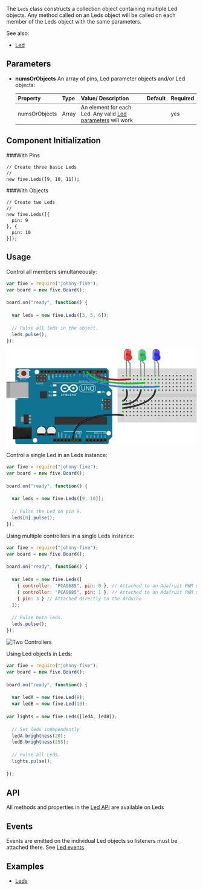 The `Leds` class constructs a collection object containing multiple Led objects. Any method called on an Leds object will be called on each member of the Leds object with the same parameters.

See also: 

- [Led](https://github.com/rwaldron/johnny-five/wiki/led)


## Parameters

- **numsOrObjects** An array of pins, Led parameter objects and/or Led objects:
  <span class="abbreviate-table">
  
  | Property | Type           | Value/ Description                     | Default | Required |
  |----------|----------------|-----------------------|---------------------------------|----------|
  | numsOrObjects       | Array | An element for each Led. Any valid [Led parameters](https://github.com/rwaldron/johnny-five/wiki/led#parameters) will work  |  | yes       |
  </span>

## Component Initialization

###With Pins
````
// Create three basic Leds
//
new five.Leds([9, 10, 11]);
````

###With Objects
````
// Create two Leds
//
new five.Leds([{
  pin: 9
}, {
  pin: 10
}]);
````


## Usage

Control all members simultaneously:
```js
var five = require("johnny-five");
var board = new five.Board();

board.on("ready", function() {

  var leds = new five.Leds([3, 5, 6]);

  // Pulse all leds in the object.
  leds.pulse();
});
```

![leds](https://github.com/rwaldron/johnny-five/raw/master/docs/breadboard/led-array.png)

Control a single Led in an Leds instance:
```js
var five = require("johnny-five");
var board = new five.Board();

board.on("ready", function() {

  var leds = new five.Leds([9, 10]);

  // Pulse the Led on pin 9.
  leds[0].pulse();
});
```

Using multiple controllers in a single Leds instance:
```js
var five = require("johnny-five");
var board = new five.Board();

board.on("ready", function() {

  var leds = new five.Leds([
    { controller: "PCA9685", pin: 0 }, // Attached to an Adafruit PWM shield
    { controller: "PCA9685", pin: 1 }, // Attached to an Adafruit PWM shield
    { pin: 3 } // Attached directly to the Arduino
  ]);

  // Pulse both leds.
  leds.pulse();
});
```

![Two Controllers](https://github.com/rwaldron/johnny-five/raw/master/docs/breadboard/led-array-2-controllers.png)

Using Led objects in Leds:
```js
var five = require("johnny-five");
var board = new five.Board();

board.on("ready", function() {

  var ledA = new five.Led(9);
  var ledB = new five.Led(10);

var lights = new five.Leds([ledA, ledB]);

  // Set leds independently
  ledA.brightness(20);
  ledB.brightness(255);

  // Pulse all Leds.
  lights.pulse();

});
```

## API

All methods and properties in the [Led API](https://github.com/rwaldron/johnny-five/wiki/led#api) are available on Leds

## Events

Events are emitted on the individual Led objects so listeners must be attached there. See [Led events](https://github.com/rwaldron/johnny-five/wiki/led#events)

<!--remove-start-->

## Examples

- [Leds](http://johnny-five.io/examples/led-array)

<!--remove-end-->